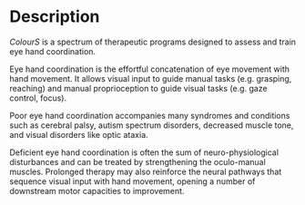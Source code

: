# Description
*ColourS* is a spectrum of therapeutic programs designed to assess and train eye hand coordination.

Eye hand coordination is the effortful concatenation of eye movement with hand movement. It allows visual input to guide manual tasks (e.g. grasping, reaching) and manual proprioception to guide visual tasks (e.g. gaze control, focus). 

Poor eye hand coordination accompanies many syndromes and conditions such as cerebral palsy, autism spectrum disorders, decreased muscle tone, and visual disorders like optic ataxia.

Deficient eye hand coordination is often the sum of neuro-physiological disturbances and can be treated by strengthening the oculo-manual muscles. Prolonged therapy may also reinforce the neural pathways that sequence visual input with hand movement, opening a number of downstream motor capacities to improvement.
